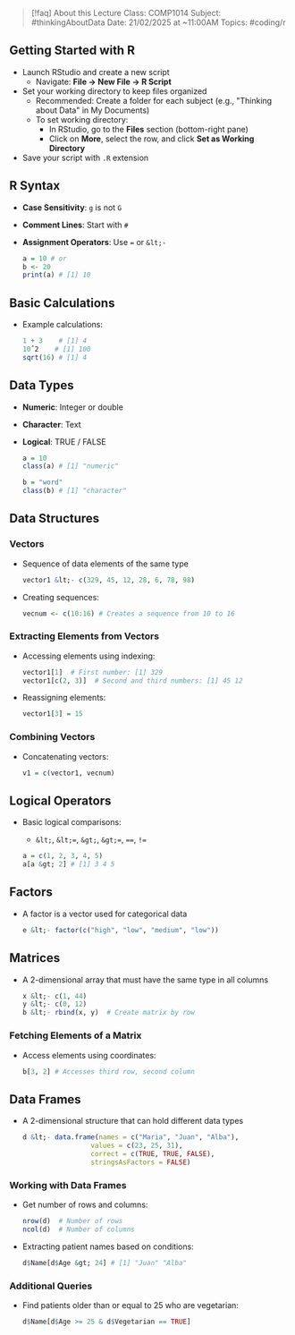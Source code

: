 
> [!faq] About this Lecture
> Class: COMP1014
> Subject: #thinkingAboutData
> Date: 21/02/2025 at ~11:00AM
> Topics:  #coding/r 

## Getting Started with R

- Launch RStudio and create a new script
    - Navigate: **File -> New File -> R Script**
- Set your working directory to keep files organized
    - Recommended: Create a folder for each subject (e.g., "Thinking about Data" in My Documents)
    - To set working directory:
        - In RStudio, go to the **Files** section (bottom-right pane)
        - Click on **More**, select the row, and click **Set as Working Directory**
- Save your script with `.R` extension

## R Syntax

- **Case Sensitivity**: `g` is not `G`
- **Comment Lines**: Start with `#`
- **Assignment Operators**: Use `=` or `&lt;-`
    
    ```r
    a = 10 # or
    b <- 20
    print(a) # [1] 10
    ```
    

## Basic Calculations

- Example calculations:
    
    ```r
    1 + 3    # [1] 4
    10ˆ2    # [1] 100
    sqrt(16) # [1] 4
    ```
    

## Data Types

- **Numeric**: Integer or double
- **Character**: Text
- **Logical**: TRUE / FALSE
    
    ```r
    a = 10
    class(a) # [1] "numeric"
    
    b = "word"
    class(b) # [1] "character"
    ```
    

## Data Structures

### Vectors

- Sequence of data elements of the same type
    
    ```r
    vector1 &lt;- c(329, 45, 12, 28, 6, 78, 98)
    ```
    
- Creating sequences:
    
    ```r
    vecnum <- c(10:16) # Creates a sequence from 10 to 16
    ```
    

### Extracting Elements from Vectors

- Accessing elements using indexing:
    
    ```r
    vector1[1]  # First number: [1] 329
    vector1[c(2, 3)]  # Second and third numbers: [1] 45 12
    ```
    
- Reassigning elements:
    
    ```r
    vector1[3] = 15
    ```
    

### Combining Vectors

- Concatenating vectors:
    
    ```r
    v1 = c(vector1, vecnum)
    ```
    

## Logical Operators

- Basic logical comparisons:
    
    - `&lt;`, `&lt;=`, `&gt;`, `&gt;=`, `==`, `!=`
    
    ```r
    a = c(1, 2, 3, 4, 5)
    a[a &gt; 2] # [1] 3 4 5
    ```
    

## Factors

- A factor is a vector used for categorical data
    
    ```r
    e &lt;- factor(c("high", "low", "medium", "low"))
    ```
    

## Matrices

- A 2-dimensional array that must have the same type in all columns
    
    ```r
    x &lt;- c(1, 44)
    y &lt;- c(0, 12)
    b &lt;- rbind(x, y)  # Create matrix by row
    ```
    

### Fetching Elements of a Matrix

- Access elements using coordinates:
    
    ```r
    b[3, 2] # Accesses third row, second column
    ```
    

## Data Frames

- A 2-dimensional structure that can hold different data types
    
    ```r
    d &lt;- data.frame(names = c("Maria", "Juan", "Alba"), 
                     values = c(23, 25, 31), 
                     correct = c(TRUE, TRUE, FALSE), 
                     stringsAsFactors = FALSE)
    ```
    

### Working with Data Frames

- Get number of rows and columns:
    
    ```r
    nrow(d)  # Number of rows
    ncol(d)  # Number of columns
    ```
    
- Extracting patient names based on conditions:
    
    ```r
    d$Name[d$Age &gt; 24] # [1] "Juan" "Alba"
    ```
    

### Additional Queries

- Find patients older than or equal to 25 who are vegetarian:
    
    ```r
    d$Name[d$Age >= 25 & d$Vegetarian == TRUE]
    ```